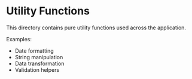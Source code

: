 # Utility Functions

This directory contains pure utility functions used across the application.

Examples:
- Date formatting
- String manipulation
- Data transformation
- Validation helpers
